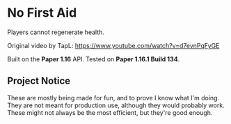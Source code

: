 # No First Aid
Players cannot regenerate health.

Original video by TapL:
https://www.youtube.com/watch?v=d7evnPqFyGE

Built on the **Paper 1.16** API. Tested on **Paper 1.16.1 Build 134**.


## Project Notice
These are mostly being made for fun, and to prove I know what I'm doing. They
are not meant for production use, although they would probably work. These
might not always be the most efficient, but they're good enough.
